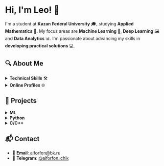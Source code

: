 # Hi, I'm Leo! 👋

I'm a student at **Kazan Federal University** 🎓, studying **Applied Mathematics** 🤖. My focus areas are **Machine Learning** 🧠,  **Deep Learning** 🖼️ and **Data Analytics** 📊. I'm passionate about advancing my skills in **developing practical solutions** 💻.

## 🔍 About Me

<details>
<summary><b>Technical Skills</b> 🛠️</summary>

- Languages: **Python**, **C/C++**
- Database: **SQL**
- DevOps: **Bash**, **Docker**
- VCS: **Git** (GitHub/GitLab)
- OS: **MacOS**, **Linux**, **Windows**
</details>

<details>
<summary><b>Online Profiles</b> 🌐</summary>
   
- **LeetCode**: [MitrofanovLeonid](https://leetcode.com/u/MitrofanovLeonid/)
</details>

## 🚀 Projects

<details>
<summary><b>ML</b></summary>

**[Credit Default Classification](https://github.com/LeonidMitrofanov/Innopolis_ML/blob/main/attestations/attestation1/Mitrofanov_Leonid_Attestation_1.ipynb)** 🏦📉
- Exploratory Data Analysis (EDA) 🔍 + delivered actionable business insights and credit risk recommendations 💼

**[House Price Prediction](https://github.com/LeonidMitrofanov/)** 🏡💰  
- Exploratory Data Analysis (EDA) 🔍 + ML modeling to predict real estate prices

</details>

<details>
<summary><b>Python</b></summary>

**[CodeRun Analytics Bot](https://github.com/LeonidMitrofanov/YandexCodeRun_bot)** 📊🤖
- Telegram bot that parses CodeRun competition data and provides analytics with visualizations

**[Gamification Telegram Bot](https://github.com/LeonidMitrofanov/Gamification_tg_bot)** 🎮🤖
- A bot that incentivizes user engagement through tasks ✅ and reward points 🎯
</details>

<details>
<summary><b>C/C++</b></summary>

**[Three-Body Problem Simulator](https://github.com/LeonidMitrofanov/Three-Body_Problem)** 🌍🌕🛰️  
- Simulates celestial mechanics using **Runge-Kutta 4th-order** in C++
   
**[Matrix](https://github.com/LeonidMitrofanov/s21_matrix)** 📐  
- Matrix operations (addition, multiplication, determinants) in C

**[Math](https://github.com/LeonidMitrofanov/s21_math)** ➗
- Replica of `math.h` for numerical computations in C

**[Decimal](https://github.com/LeonidMitrofanov/s21_decimal)** 💰  
- Precision arithmetic library for financial calculations in C

**[String](https://github.com/LeonidMitrofanov/s21_string)** 🔠  
- Custom `string.h` implementation with `sprintf`/`sscanf` support in C
</details>


## 📬 Contact
- 📧 **Email**: [alforfon@bk.ru](mail:alforfon@bk.ru)
- 📱 **Telegram**: [@alforfon_chik](https://t.me/alforfon_chik)
